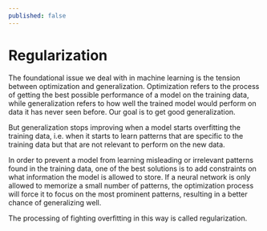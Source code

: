 ```yaml
---
published: false
---
```

# Regularization

The foundational issue we deal with in machine learning is the tension between optimization and generalization. Optimization refers to the process of getting the best possible performance of a model on the training data, while generalization refers to how well the trained model would perform on data it has never seen before. Our goal is to get good generalization.  

But generalization stops improving when a model starts overfitting the training data, i.e. when it starts to learn patterns that are specific to the training data but that are not relevant to perform on the new data.

In order to prevent a model from learning misleading or irrelevant patterns found in the training data, one of the best solutions is to add constraints on what information the model is allowed to store. If a neural network is only allowed to memorize a small number of patterns, the optimization process will force it to focus on the most prominent patterns, resulting in a better chance of generalizing well.

The processing of fighting overfitting in this way is called regularization.

